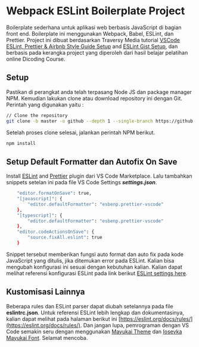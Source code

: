 # Webpack ESLint Boilerplate Project

Boilerplate sederhana untuk aplikasi web berbasis JavaScript di bagian front end. Boilerplate ini menggunakan Webpack, Babel, ESLint, dan Prettier. Project ini dibuat berdasarkan Traversy Media tutorial  [VSCode ESLint, Prettier & Airbnb Style Guide Setup](https://www.youtube.com/watch?v=SydnKbGc7W8) and [ESLint Gist Setup](https://gist.github.com/bradtraversy/aab26d1e8983d9f8d79be1a9ca894ab4), dan berbasis pada kerangka project yang diperoleh dari hasil belajar pelatihan online Dicoding Course.

## Setup

Pastikan di perangkat anda telah terpasang Node JS dan package manager NPM. Kemudian lakukan clone atau download repository ini dengan Git. Perintah yang digunakan yaitu :

```sh
// Clone the repository
git clone -b master -o github --depth 1 --single-branch https://github.com/javascript-indonesias/ESLintBoilerplates.git
```

Setelah proses clone selesai, jalankan perintah NPM berikut.

```sh
npm install
```

## Setup Default Formatter dan Autofix On Save

Install [ESLint](https://marketplace.visualstudio.com/items?itemName=dbaeumer.vscode-eslint) and [Prettier](https://marketplace.visualstudio.com/items?itemName=esbenp.prettier-vscode) plugin dari VS Code Marketplace. Lalu tambahkan snippets setelan ini pada file VS Code Settings ***settings.json***.

```sh
    "editor.formatOnSave": true,
    "[javascript]": {
        "editor.defaultFormatter": "esbenp.prettier-vscode"
    },
    "[typescript]": {
        "editor.defaultFormatter": "esbenp.prettier-vscode"
    },
    "editor.codeActionsOnSave": {
        "source.fixAll.eslint": true
    }
```

Snippet tersebut memberikan fungsi auto format dan auto fix pada kode JavaScript yang ditulis, jika ditemukan error pada ESLint. Kalian bisa mengubah konfigurasi ini sesuai dengan kebutuhan kalian. Kalian dapat melihat referensi konfigurasi ESLint pada link berikut [ESLint settings here](https://github.com/microsoft/vscode-eslint/issues/833).

## Kustomisasi Lainnya

Beberapa rules dan ESLint parser dapat diubah setelannya pada file  **eslintrc.json**. Untuk referensi ESLint lebih lengkap dan dokumentasinya, kalian dapat melihat pada halaman berikut ini  [https://eslint.org/docs/rules/](https://eslint.org/docs/rules/). Dan jangan lupa, pemrograman dengan VS Code semakin seru dengan  menggunakan [Mayukai Theme](https://marketplace.visualstudio.com/items?itemName=GulajavaMinistudio.mayukaithemevsc) dan [Iosevka Mayukai Font](https://github.com/Iosevka-Mayukai/Iosevka-Mayukai). Selamat mencoba.
